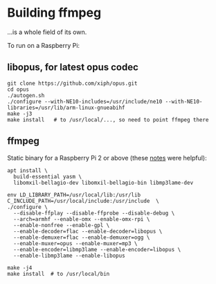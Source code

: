 # Building ffmpeg

...is a whole field of its own.

To run on a Raspberry Pi:

## libopus, for latest opus codec
```
git clone https://github.com/xiph/opus.git
cd opus
./autogen.sh
./configure --with-NE10-includes=/usr/include/ne10 --with-NE10-libraries=/usr/lib/arm-linux-gnueabihf
make -j3
make install   # to /usr/local/..., so need to point ffmpeg there
```

## ffmpeg
Static binary for a Raspberry Pi 2 or above (these [notes](https://maniaclander.blogspot.com/2017/08/ffmpeg-with-pi-hardware-acceleration.html) were helpful):

```
apt install \
  build-essential yasm \
  libomxil-bellagio-dev libomxil-bellagio-bin libmp3lame-dev

env LD_LIBRARY_PATH=/usr/local/lib:/usr/lib C_INCLUDE_PATH=/usr/local/include:/usr/include  \
./configure \
  --disable-ffplay --disable-ffprobe --disable-debug \
  --arch=armhf --enable-omx --enable-omx-rpi \
  --enable-nonfree --enable-gpl \
  --enable-decoder=flac --enable-decoder=libopus \
  --enable-demuxer=flac --enable-demuxer=ogg \
  --enable-muxer=opus --enable-muxer=mp3 \
  --enable-encoder=libmp3lame --enable-encoder=libopus \
  --enable-libmp3lame --enable-libopus

make -j4
make install  # to /usr/local/bin
```

